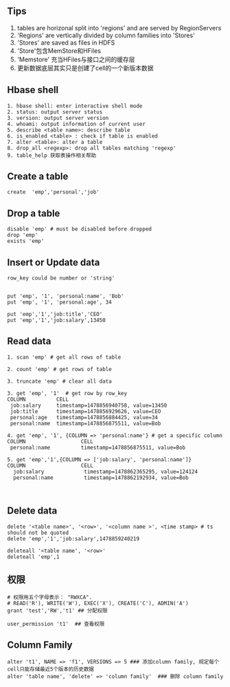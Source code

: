 ## Tips
1. tables are horizonal split into 'regions' and are served by RegionServers  
2. 'Regions' are vertically divided by column families into 'Stores'  
3. 'Stores' are saved as files in HDFS    
4. 'Store'包含MemStore和HFiles
5. 'Memstore' 充当HFiles与接口之间的缓存层
6. 更新数据底层其实只是创建了cell的一个新版本数据



## Hbase shell
```
1. hbase shell: enter interactive shell mode  
2. status: output server status  
3. version: output server version  
4. whoami: output information of current user  
5. describe <table name>: describe table   
6. is_enabled <table> : check if table is enabled  
7. alter <table>: alter a table  
8. drop_all <regexp>: drop all tables matching 'regexp'  
9. table_help 获取表操作相关帮助
``` 

## Create a table
```
create  'emp','personal','job'
```
## Drop a table
```
disable 'emp' # must be disabled before dropped
drop 'emp'
exists 'emp'
```

## Insert or Update data

```
row_key could be number or 'string'  


put 'emp', '1', 'personal:name', 'Bob'
put 'emp', '1', 'personal:age', 34

put 'emp','1','job:title','CEO'
put 'emp','1','job:salary',13450

```
## Read data
```
1. scan 'emp' # get all rows of table

2. count 'emp' # get rows of table

3. truncate 'emp' # clear all data

3. get 'emp', '1'  # get row by row_key
COLUMN          CELL
 job:salary     timestamp=1478856940758, value=13450
 job:title      timestamp=1478856929626, value=CEO
 personal:age   timestamp=1478856884425, value=34
 personal:name  timestamp=1478856875511, value=Bob
 
4. get 'emp', '1', {COLUMN => 'personal:name'} # get a specific column 
COLUMN                  CELL
 personal:name          timestamp=1478856875511, value=Bob

5. get 'emp','1',{COLUMN => ['job:salary', 'personal:name']}
COLUMN                  CELL
  job:salary             timestamp=1478862365295, value=124124
  personal:name          timestamp=1478862192934, value=Bob

 
```

## Delete data
```
delete '<table name>', '<row>', '<column name >', <time stamp> # ts should not be quoted
delete 'emp','1','job:salary',1478859240219

deleteall '<table name', '<row>'
deleteall 'emp',1
```


## 权限
```
# 权限用五个字母表示： "RWXCA".
# READ('R'), WRITE('W'), EXEC('X'), CREATE('C'), ADMIN('A')
grant 'test','RW','t1' ## 分配权限

user_permission 't1'  ## 查看权限
```

## Column Family
```
alter 't1', NAME => 'f1', VERSIONS => 5 ### 添加column family, 规定每个cell只能存储最近5个版本的历史数据
alter 'table name', 'delete' => 'column family'  ### 删除 column family
```

